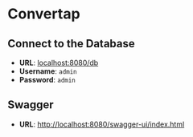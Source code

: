# Convertap

## Connect to the Database
- **URL**: [localhost:8080/db](http://localhost:8080/dc)
- **Username**: `admin`
- **Password**: `admin`

## Swagger
- **URL**: [http://localhost:8080/swagger-ui/index.html](http://localhost:8080/swagger-ui/index.html)
